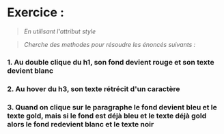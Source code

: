 # Exercice :
>*En utilisant l'attribut style*

>*Cherche des methodes pour résoudre les énoncés suivants :*

### 1. Au double clique du h1, son fond devient rouge et son texte devient blanc
### 2. Au hover du h3, son texte rétrécit d'un caractère 
### 3. Quand on clique sur le paragraphe le fond devient bleu et le texte gold, mais si le fond est déjà bleu et le texte déjà gold alors le fond redevient blanc et le texte noir

